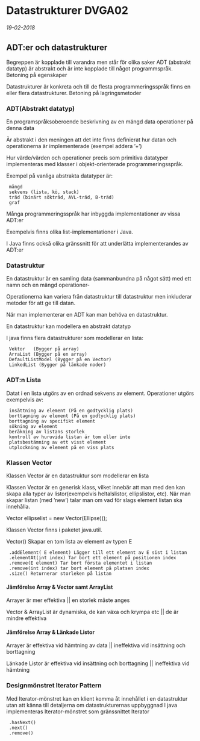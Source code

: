 # Datastrukturer DVGA02
###### 19-02-2018

## ADT:er och datastrukturer
Begreppen är kopplade till varandra men står för olika saker
ADT (abstrakt datatyp) är abstrakt och är inte kopplade till något programmspråk. Betoning på egenskaper

Datastrukturer är konkreta och till de flesta programmeringsspråk finns en eller flera datastrukturer. Betoning på lagringsmetoder

### ADT(Abstrakt datatyp)
En programspråksoberoende beskrivning av en mängd
	 data
	 operationer på denna data

Är abstrakt i den meningen att det inte finns definierat hur datan och operationerna är implementerade (exempel addera ’+’)

Hur värde/värden och operationer precis som primitiva datatyper implementeras med klasser i objekt-orienterade programmeringsspråk.

Exempel på vanliga abstrakta datatyper är:

	 mängd
	 sekvens (lista, kö, stack)
	 träd (binärt sökträd, AVL-träd, B-träd)
	 graf

Många programmeringsspråk har inbyggda implementationer av vissa ADT:er

Exempelvis finns olika list-implementationer i Java.

I Java finns också olika gränssnitt för att underlätta implementerandes av ADT:er

### Datastruktur
En datastruktur är en samling data (sammanbundna på något sätt) med ett namn och en mängd operationer-

Operationerna kan variera från datastruktur till datastruktur men inkluderar metoder för att ge till datan.

När man implementerar en ADT kan man behöva en datastruktur.

En datastruktur kan modellera en abstrakt datatyp

I java finns flera datastrukturer som modellerar en lista:

	 Vektor   (Bygger på array)
	 ArraList (Bygger på en array)
	 DefaultListModel (Bygger på en Vector)
	 LinkedList (Bygger på länkade noder)


### ADT:n Lista
Datat i en lista utgörs av en ordnad sekvens av element.
Operationer utgörs exempelvis av:

	 insättning av element (På en godtycklig plats)
	 borttagning av element (På en godtycklig plats)
	 borttagning av specifikt element
	 sökning av element
	 beräkning av listans storlek
	 kontroll av huruvida listan är tom eller inte
	 platsbestämning av ett visst element
	 utplockning av element på en viss plats

### Klassen Vector
Klassen Vector är en datastruktur som modellerar en lista

Klassen Vector är en generisk klass, vilket innebär att man med den kan skapa alla typer av listor(exempelvis heltalslistor, ellipslistor, etc).
När man skapar listan (med ’new’) talar man om vad för slags element listan ska innehålla.

Vector <Ellipse> ellipselist = new Vector(Ellipse)();

Klassen Vector finns i paketet java.util.

Vector<E>() Skapar en tom lista av element av typen E

	 .addElement( E element) Lägger till ett element av E sist i listan
	 .elementAt(int index) Tar bort ett element på positionen index
	 .remove(E element) Tar bort första elementet i listan
	 .remove(int index) tar bort element på platsen index
	 .size() Returnerar storleken på listan



#### Jämförelse Array & Vector samt ArrayList

Arrayer är mer effektiva || en storlek måste anges

Vector & ArrayList är dynamiska, de kan växa och krympa etc || de är mindre effektiva

#### Jämförelse Array & Länkade Listor

Arrayer är effektiva vid hämtning av data || ineffektiva vid insättning och borttagning

Länkade Listor är effektiva vid insättning och borttagning || ineffektiva vid hämtning


### Designmönstret Iterator Pattern
Med Iterator-mönstret kan en klient komma åt innehållet i en datastruktur utan att känna till detaljerna om datastrukturernas uppbyggnad
I java implementeras Iterator-mönstret som gränssnittet Iterator

	 .hasNext()
	 .next()
	 .remove()
